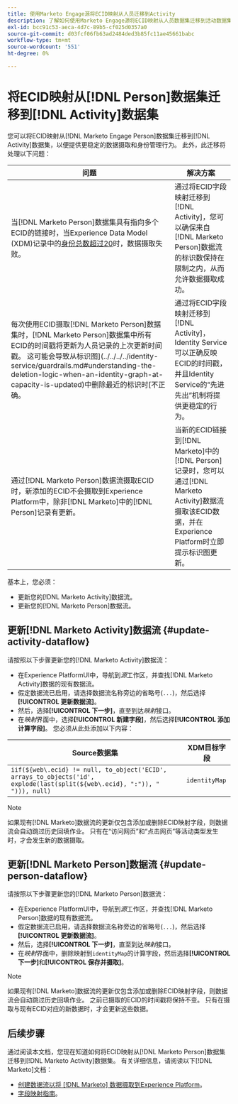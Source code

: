 ```yaml
---
title: 使用Marketo Engage源将ECID映射从人员迁移到Activity
description: 了解如何使用Marketo Engage源将ECID映射从人员数据集迁移到活动数据集。
exl-id: bcc91c53-aeca-4d7c-89b5-cf025d0357a0
source-git-commit: d03fcf06fb63ad2484ded3b85fc11ae45661babc
workflow-type: tm+mt
source-wordcount: '551'
ht-degree: 0%

---
```


# 将ECID映射从[!DNL Person]数据集迁移到[!DNL Activity]数据集

您可以将ECID映射从[!DNL Marketo Engage Person]数据集迁移到[!DNL Activity]数据集，以便提供更稳定的数据摄取和身份管理行为。 此外，此迁移将处理以下问题：

| 问题 | 解决方案 |
| --- | --- |
| 当[!DNL Marketo Person]数据集具有指向多个ECID的链接时，当Experience Data Model (XDM)记录中的[身份总数超过20](../../../../identity-service/guardrails.md)时，数据摄取失败。 | 通过将ECID字段映射迁移到[!DNL Activity]，您可以确保来自[!DNL Marketo Person]数据流的标识数保持在限制之内，从而允许数据摄取成功。 |
| 每次使用ECID摄取[!DNL Marketo Person]数据集时，[!DNL Marketo Person]数据集中所有ECID的时间戳将更新为人员记录的上次更新时间戳。 这可能会导致从标识图](../../../../identity-service/guardrails.md#understanding-the-deletion-logic-when-an-identity-graph-at-capacity-is-updated)中删除最近的标识时[不正确。 | 通过将ECID字段映射迁移到[!DNL Activity]，Identity Service可以正确反映ECID的时间戳，并且Identity Service的“先进先出”机制将提供更稳定的行为。 |
| 通过[!DNL Marketo Person]数据流摄取ECID时，新添加的ECID不会摄取到Experience Platform中，除非[!DNL Marketo]中的[!DNL Person]记录有更新。 | 当新的ECID链接到[!DNL Marketo]中的[!DNL Person]记录时，您可以通过[!DNL Marketo Activity]数据流摄取该ECID数据，并在Experience Platform时立即提示标识图更新。 |

基本上，您必须：

* 更新您的[!DNL Marketo Activity]数据流。
* 更新您的[!DNL Marketo Person]数据流。

## 更新[!DNL Marketo Activity]数据流 {#update-activity-dataflow}

请按照以下步骤更新您的[!DNL Marketo Activity]数据流：

* 在Experience PlatformUI中，导航到&#x200B;*源*&#x200B;工作区，并查找[!DNL Marketo Activity]数据的现有数据流。
* 假定数据流已启用，请选择数据流名称旁边的省略号(`...`)，然后选择&#x200B;**[!UICONTROL 更新数据流]**。
* 然后，选择&#x200B;**[!UICONTROL 下一步]**，直至到达&#x200B;*映射*&#x200B;接口。
* 在&#x200B;*映射*&#x200B;界面中，选择&#x200B;**[!UICONTROL 新建字段]**，然后选择&#x200B;**[!UICONTROL 添加计算字段]**。 您必须从此处添加以下内容：

| Source数据集 | XDM目标字段 |
| --- | --- |
| `iif(${web\.ecid} != null, to_object('ECID', arrays_to_objects('id', explode(last(split(${web\.ecid}, ":")), " "))), null)` | `identityMap` |

>[!NOTE]
>
>如果现有[!DNL Marketo]数据流的更新仅包含添加或删除ECID映射字段，则数据流会自动跳过历史回填作业。 只有在“访问网页”和“点击网页”等活动类型发生时，才会发生新的数据摄取。

## 更新[!DNL Marketo Person]数据流 {#update-person-dataflow}

请按照以下步骤更新您的[!DNL Marketo Person]数据流：

* 在Experience PlatformUI中，导航到&#x200B;*源*&#x200B;工作区，并查找[!DNL Marketo Person]数据的现有数据流。
* 假定数据流已启用，请选择数据流名称旁边的省略号(`...`)，然后选择&#x200B;**[!UICONTROL 更新数据流]**。
* 然后，选择&#x200B;**[!UICONTROL 下一步]**，直至到达&#x200B;*映射*&#x200B;接口。
* 在&#x200B;*映射*&#x200B;界面中，删除映射到`identityMap`的计算字段，然后选择&#x200B;**[!UICONTROL 下一步]**&#x200B;和&#x200B;**[!UICONTROL 保存并摄取]**。

>[!NOTE]
>
>如果现有[!DNL Marketo]数据流的更新仅包含添加或删除ECID映射字段，则数据流会自动跳过历史回填作业。 之前已摄取的ECID的时间戳将保持不变。 只有在摄取与现有ECID对应的新数据时，才会更新这些数据。

## 后续步骤

通过阅读本文档，您现在知道如何将ECID映射从[!DNL Marketo Person]数据集迁移到[!DNL Marketo Activity]数据集。 有关详细信息，请阅读以下[!DNL Marketo]文档：

* [创建数据流以将 [!DNL Marketo] 数据摄取到Experience Platform](../../../tutorials/ui/create/adobe-applications/marketo.md)。
* [字段映射指南](../mapping/marketo.md)。
